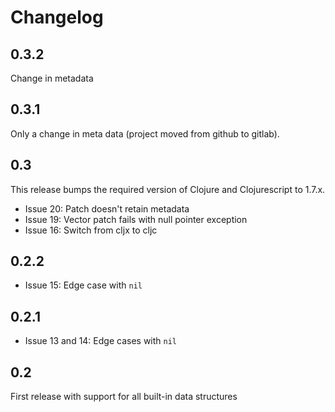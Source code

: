 # Changelog

## 0.3.2

Change in metadata

## 0.3.1

Only a change in meta data (project moved from github to gitlab).

## 0.3

This release bumps the required version of Clojure and Clojurescript to 1.7.x.

* Issue 20: Patch doesn't retain metadata
* Issue 19: Vector patch fails with null pointer exception
* Issue 16: Switch from cljx to cljc

## 0.2.2

* Issue 15: Edge case with `nil`

## 0.2.1

* Issue 13 and 14: Edge cases with `nil`

## 0.2

First release with support for all built-in data structures
